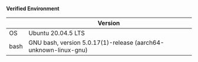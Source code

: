 **Verified Environment**

|   | Version |
| ----- | --- |
| OS  | Ubuntu 20.04.5 LTS |
| bash   | GNU bash, version 5.0.17(1)-release (aarch64-unknown-linux-gnu) |
